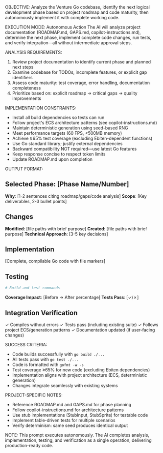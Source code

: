 OBJECTIVE: Analyze the Venture Go codebase, identify the next logical development phase based on project roadmap and code maturity, then autonomously implement it with complete working code.

EXECUTION MODE: Autonomous Action
The AI will analyze project documentation (ROADMAP.md, GAPS.md, copilot-instructions.md), determine the next phase, implement complete code changes, run tests, and verify integration—all without intermediate approval steps.

ANALYSIS REQUIREMENTS:
1. Review project documentation to identify current phase and planned next steps
2. Examine codebase for TODOs, incomplete features, or explicit gap identifiers
3. Assess code maturity: test coverage, error handling, documentation completeness
4. Prioritize based on: explicit roadmap → critical gaps → quality improvements

IMPLEMENTATION CONSTRAINTS:
- Install all build dependencies so tests can run
- Follow project's ECS architecture patterns (see copilot-instructions.md)
- Maintain deterministic generation using seed-based RNG
- Meet performance targets (60 FPS, <500MB memory)
- Achieve ≥65% test coverage (excluding Ebiten-dependent functions)
- Use Go standard library; justify external dependencies
- Backward compatibility NOT required—use latest Go features
- Keep response concise to respect token limits
- Update ROADMAP.md upon completion

OUTPUT FORMAT:

## Selected Phase: [Phase Name/Number]
**Why**: [1-2 sentences citing roadmap/gaps/code analysis]
**Scope**: [Key deliverables, 2-3 bullet points]

## Changes
**Modified**: [file paths with brief purpose]
**Created**: [file paths with brief purpose]
**Technical Approach**: [3-5 key decisions]

## Implementation
[Complete, compilable Go code with file markers]

## Testing
```bash
# Build and test commands
```
**Coverage Impact**: [Before → After percentage]
**Tests Pass**: [✓/✗]

## Integration Verification
✓ Compiles without errors
✓ Tests pass (including existing suite)
✓ Follows project ECS/generation patterns
✓ Documentation updated (if user-facing changes)

SUCCESS CRITERIA:
- Code builds successfully with `go build ./...`
- All tests pass with `go test ./...`
- Code is formatted with `gofmt -w -s`
- Test coverage ≥65% for new code (excluding Ebiten dependencies)
- Implementation aligns with project architecture (ECS, deterministic generation)
- Changes integrate seamlessly with existing systems

PROJECT-SPECIFIC NOTES:
- Reference ROADMAP.md and GAPS.md for phase planning
- Follow copilot-instructions.md for architecture patterns
- Use stub implementations (StubInput, StubSprite) for testable code
- Implement table-driven tests for multiple scenarios
- Verify determinism: same seed produces identical output

NOTE: This prompt executes autonomously. The AI completes analysis, implementation, testing, and verification as a single operation, delivering production-ready code.
